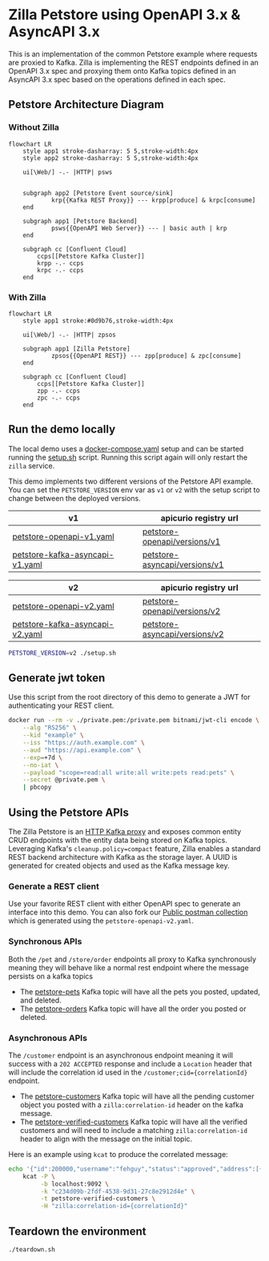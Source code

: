 # Zilla Petstore using OpenAPI 3.x & AsyncAPI 3.x

This is an implementation of the common Petstore example where requests are proxied to Kafka. Zilla is implementing the REST endpoints defined in an OpenAPI 3.x spec and proxying them onto Kafka topics defined in an AsyncAPI 3.x spec based on the operations defined in each spec.

## Petstore Architecture Diagram

### Without Zilla

```mermaid
flowchart LR
    style app1 stroke-dasharray: 5 5,stroke-width:4px
    style app2 stroke-dasharray: 5 5,stroke-width:4px

    ui[\Web/] -.- |HTTP| psws


    subgraph app2 [Petstore Event source/sink]
            krp{{Kafka REST Proxy}} --- krpp[produce] & krpc[consume]
    end

    subgraph app1 [Petstore Backend]
            psws{{OpenAPI Web Server}} --- | basic auth | krp
    end

    subgraph cc [Confluent Cloud]
        ccps[[Petstore Kafka Cluster]]
        krpp -.- ccps
        krpc -.- ccps
    end
```

### With Zilla


```mermaid
flowchart LR
    style app1 stroke:#0d9b76,stroke-width:4px

    ui[\Web/] -.- |HTTP| zpsos

    subgraph app1 [Zilla Petstore]
            zpsos{{OpenAPI REST}} --- zpp[produce] & zpc[consume]
    end

    subgraph cc [Confluent Cloud]
        ccps[[Petstore Kafka Cluster]]
        zpp -.- ccps
        zpc -.- ccps
    end
```



## Run the demo locally

The local demo uses a [docker-compose.yaml](docker-compose.yaml) setup and can be started running the [setup.sh](setup.sh) script. Running this script again will only restart the `zilla` service.

This demo implements two different versions of the Petstore API example. You can set the `PETSTORE_VERSION` env var as `v1` or `v2` with the setup script to change between the deployed versions.

|v1 | apicurio registry url|
| -- | -- |
| [petstore-openapi-v1.yaml](petstore-openapi-v1.yaml) | [petstore-openapi/versions/v1](http://localhost:8081/apis/registry/v2/groups/petstore/artifacts/petstore-openapi/versions/v1) |
| [petstore-kafka-asyncapi-v1.yaml](petstore-kafka-asyncapi-v1.yaml) | [petstore-asyncapi/versions/v1](http://localhost:8081/apis/registry/v2/groups/petstore/artifacts/petstore-asyncapi/versions/v1) |

| v2 | apicurio registry url|
| -- | -- |
| [petstore-openapi-v2.yaml](petstore-openapi-v2.yaml) | [petstore-openapi/versions/v2](http://localhost:8081/apis/registry/v2/groups/petstore/artifacts/petstore-openapi/versions/v2) |
| [petstore-kafka-asyncapi-v2.yaml](petstore-kafka-asyncapi-v2.yaml) | [petstore-asyncapi/versions/v2](http://localhost:8081/apis/registry/v2/groups/petstore/artifacts/petstore-asyncapi/versions/v2) |

```bash
PETSTORE_VERSION=v2 ./setup.sh
```

## Generate jwt token

Use this script from the root directory of this demo to generate a JWT for authenticating your REST client.

```bash
docker run --rm -v ./private.pem:/private.pem bitnami/jwt-cli encode \
    --alg "RS256" \
    --kid "example" \
    --iss "https://auth.example.com" \
    --aud "https://api.example.com" \
    --exp=+7d \
    --no-iat \
    --payload "scope=read:all write:all write:pets read:pets" \
    --secret @private.pem \
    | pbcopy
```

## Using the Petstore APIs

The Zilla Petstore is an [HTTP Kafka proxy](https://docs.aklivity.io/zilla/latest/concepts/kafka-proxies/http-proxy.html) and exposes common entity CRUD endpoints with the entity data being stored on Kafka topics. Leveraging Kafka's `cleanup.policy=compact` feature, Zilla enables a standard REST backend architecture with Kafka as the storage layer. A UUID is generated for created objects and used as the Kafka message key.

### Generate a REST client

Use your favorite REST client with either OpenAPI spec to generate an interface into this demo. You can also fork our [Public postman collection](https://www.postman.com/aklivity-zilla/workspace/aklivity-zilla-live-demos/collection/28401168-ac7e51ac-5560-4169-9e4b-77ea02e5801d) which is generated using the `petstore-openapi-v2.yaml`.

### Synchronous APIs

Both the `/pet` and `/store/order` endpoints all proxy to Kafka synchronously meaning they will behave like a normal rest endpoint where the message persists on a kafka topics

- The [petstore-pets](http://localhost:8080/ui/clusters/localhost/all-topics/petstore-pets/messages) Kafka topic will have all the pets you posted, updated, and deleted.
- The [petstore-orders](http://localhost:8080/ui/clusters/localhost/all-topics/petstore-pets/messages) Kafka topic will have all the order you posted or deleted.

### Asynchronous APIs

The `/customer` endpoint is an asynchronous endpoint meaning it will success with a `202 ACCEPTED` response and include a `Location` header that will include the correlation id used in the `/customer;cid={correlationId}` endpoint.

- The [petstore-customers](http://localhost:8080/ui/clusters/localhost/all-topics/petstore-pets/messages) Kafka topic will have all the pending customer object you posted with a `zilla:correlation-id` header on the kafka message.
- The [petstore-verified-customers](http://localhost:8080/ui/clusters/localhost/all-topics/petstore-pets/messages) Kafka topic will have all the verified customers and will need to include a matching `zilla:correlation-id` header to align with the message on the initial topic.

Here is an example using `kcat` to produce the correlated message:

```sh
echo '{"id":200000,"username":"fehguy","status":"approved","address":[{"street":"437 Lytton","city":"Palo Alto","state":"CA","zip":"94301"}]}' | \
    kcat -P \
         -b localhost:9092 \
         -k "c234d09b-2fdf-4538-9d31-27c8e2912d4e" \
         -t petstore-verified-customers \
         -H "zilla:correlation-id={correlationId}"
```

## Teardown the environment

```bash
./teardown.sh
```
